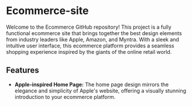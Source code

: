# Ecommerce-site
Welcome to the Ecommerce GitHub repository! This project is a fully functional ecommerce site that brings together the best design elements from industry leaders like Apple, Amazon, and Myntra. With a sleek and intuitive user interface, this ecommerce platform provides a seamless shopping experience inspired by the giants of the online retail world.
## Features
- **Apple-inspired Home Page:** The home page design mirrors the elegance and simplicity of Apple's website, offering a visually stunning introduction to your ecommerce platform.
